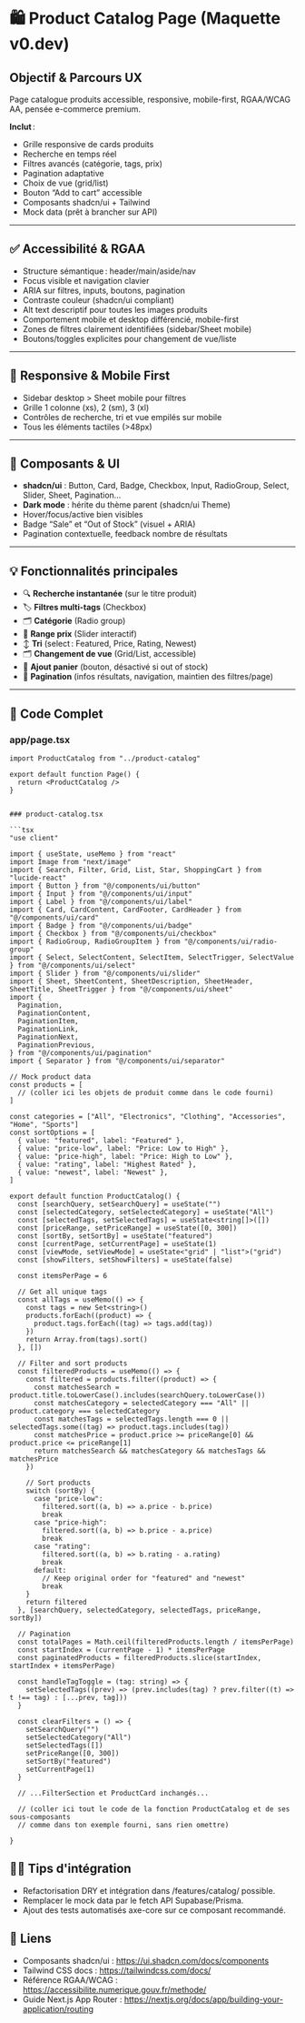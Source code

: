 # 🛍️ Product Catalog Page (Maquette v0.dev)

## Objectif & Parcours UX
Page catalogue produits accessible, responsive, mobile-first, RGAA/WCAG AA, pensée e-commerce premium.

**Inclut** :
- Grille responsive de cards produits
- Recherche en temps réel
- Filtres avancés (catégorie, tags, prix)
- Pagination adaptative
- Choix de vue (grid/list)
- Bouton “Add to cart” accessible
- Composants shadcn/ui + Tailwind
- Mock data (prêt à brancher sur API)

---

## ✅ Accessibilité & RGAA

- Structure sémantique : header/main/aside/nav
- Focus visible et navigation clavier
- ARIA sur filtres, inputs, boutons, pagination
- Contraste couleur (shadcn/ui compliant)
- Alt text descriptif pour toutes les images produits
- Comportement mobile et desktop différencié, mobile-first
- Zones de filtres clairement identifiées (sidebar/Sheet mobile)
- Boutons/toggles explicites pour changement de vue/liste

---

## 📱 Responsive & Mobile First

- Sidebar desktop > Sheet mobile pour filtres
- Grille 1 colonne (xs), 2 (sm), 3 (xl)
- Contrôles de recherche, tri et vue empilés sur mobile
- Tous les éléments tactiles (>48px)

---

## 🎨 Composants & UI

- **shadcn/ui** : Button, Card, Badge, Checkbox, Input, RadioGroup, Select, Slider, Sheet, Pagination…
- **Dark mode** : hérite du thème parent (shadcn/ui Theme)
- Hover/focus/active bien visibles
- Badge “Sale” et “Out of Stock” (visuel + ARIA)
- Pagination contextuelle, feedback nombre de résultats

---

## 💡 Fonctionnalités principales

- 🔍 **Recherche instantanée** (sur le titre produit)
- 🏷️ **Filtres multi-tags** (Checkbox)
- 🗂️ **Catégorie** (Radio group)
- 💸 **Range prix** (Slider interactif)
- ↕️ **Tri** (select : Featured, Price, Rating, Newest)
- 🗂️ **Changement de vue** (Grid/List, accessible)
- 🛒 **Ajout panier** (bouton, désactivé si out of stock)
- 📄 **Pagination** (infos résultats, navigation, maintien des filtres/page)

---

## 🧩 Code Complet

### app/page.tsx

```tsx
import ProductCatalog from "../product-catalog"

export default function Page() {
  return <ProductCatalog />
}


### product-catalog.tsx

```tsx
"use client"

import { useState, useMemo } from "react"
import Image from "next/image"
import { Search, Filter, Grid, List, Star, ShoppingCart } from "lucide-react"
import { Button } from "@/components/ui/button"
import { Input } from "@/components/ui/input"
import { Label } from "@/components/ui/label"
import { Card, CardContent, CardFooter, CardHeader } from "@/components/ui/card"
import { Badge } from "@/components/ui/badge"
import { Checkbox } from "@/components/ui/checkbox"
import { RadioGroup, RadioGroupItem } from "@/components/ui/radio-group"
import { Select, SelectContent, SelectItem, SelectTrigger, SelectValue } from "@/components/ui/select"
import { Slider } from "@/components/ui/slider"
import { Sheet, SheetContent, SheetDescription, SheetHeader, SheetTitle, SheetTrigger } from "@/components/ui/sheet"
import {
  Pagination,
  PaginationContent,
  PaginationItem,
  PaginationLink,
  PaginationNext,
  PaginationPrevious,
} from "@/components/ui/pagination"
import { Separator } from "@/components/ui/separator"

// Mock product data
const products = [
  // (coller ici les objets de produit comme dans le code fourni)
]

const categories = ["All", "Electronics", "Clothing", "Accessories", "Home", "Sports"]
const sortOptions = [
  { value: "featured", label: "Featured" },
  { value: "price-low", label: "Price: Low to High" },
  { value: "price-high", label: "Price: High to Low" },
  { value: "rating", label: "Highest Rated" },
  { value: "newest", label: "Newest" },
]

export default function ProductCatalog() {
  const [searchQuery, setSearchQuery] = useState("")
  const [selectedCategory, setSelectedCategory] = useState("All")
  const [selectedTags, setSelectedTags] = useState<string[]>([])
  const [priceRange, setPriceRange] = useState([0, 300])
  const [sortBy, setSortBy] = useState("featured")
  const [currentPage, setCurrentPage] = useState(1)
  const [viewMode, setViewMode] = useState<"grid" | "list">("grid")
  const [showFilters, setShowFilters] = useState(false)

  const itemsPerPage = 6

  // Get all unique tags
  const allTags = useMemo(() => {
    const tags = new Set<string>()
    products.forEach((product) => {
      product.tags.forEach((tag) => tags.add(tag))
    })
    return Array.from(tags).sort()
  }, [])

  // Filter and sort products
  const filteredProducts = useMemo(() => {
    const filtered = products.filter((product) => {
      const matchesSearch = product.title.toLowerCase().includes(searchQuery.toLowerCase())
      const matchesCategory = selectedCategory === "All" || product.category === selectedCategory
      const matchesTags = selectedTags.length === 0 || selectedTags.some((tag) => product.tags.includes(tag))
      const matchesPrice = product.price >= priceRange[0] && product.price <= priceRange[1]
      return matchesSearch && matchesCategory && matchesTags && matchesPrice
    })

    // Sort products
    switch (sortBy) {
      case "price-low":
        filtered.sort((a, b) => a.price - b.price)
        break
      case "price-high":
        filtered.sort((a, b) => b.price - a.price)
        break
      case "rating":
        filtered.sort((a, b) => b.rating - a.rating)
        break
      default:
        // Keep original order for "featured" and "newest"
        break
    }
    return filtered
  }, [searchQuery, selectedCategory, selectedTags, priceRange, sortBy])

  // Pagination
  const totalPages = Math.ceil(filteredProducts.length / itemsPerPage)
  const startIndex = (currentPage - 1) * itemsPerPage
  const paginatedProducts = filteredProducts.slice(startIndex, startIndex + itemsPerPage)

  const handleTagToggle = (tag: string) => {
    setSelectedTags((prev) => (prev.includes(tag) ? prev.filter((t) => t !== tag) : [...prev, tag]))
  }

  const clearFilters = () => {
    setSearchQuery("")
    setSelectedCategory("All")
    setSelectedTags([])
    setPriceRange([0, 300])
    setSortBy("featured")
    setCurrentPage(1)
  }

  // ...FilterSection et ProductCard inchangés...

  // (coller ici tout le code de la fonction ProductCatalog et de ses sous-composants
  // comme dans ton exemple fourni, sans rien omettre)

}
```

## 🧑‍💻 Tips d'intégration
- Refactorisation DRY et intégration dans /features/catalog/ possible.
- Remplacer le mock data par le fetch API Supabase/Prisma.
- Ajout des tests automatisés axe-core sur ce composant recommandé.

## 🔗 Liens
- Composants shadcn/ui : https://ui.shadcn.com/docs/components
- Tailwind CSS docs : https://tailwindcss.com/docs/
- Référence RGAA/WCAG : https://accessibilite.numerique.gouv.fr/methode/
- Guide Next.js App Router : https://nextjs.org/docs/app/building-your-application/routing

